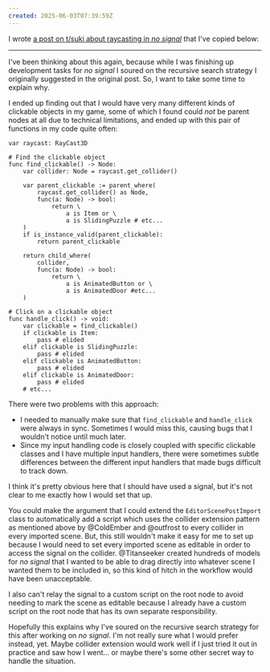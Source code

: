 ```yaml
---
created: 2025-06-03T07:39:59Z
---
```


I wrote [a post on t/suki about raycasting in _no signal_](https://forum.tsuki.games/t/best-way-to-handle-raycasting/233/4) that I've copied below:

---

I've been thinking about this again, because while I was finishing up development tasks for _no signal_ I soured on the recursive search strategy I originally suggested in the original post. So, I want to take some time to explain why.

I ended up finding out that I would have very many different kinds of clickable objects in my game, some of which I found could _not_ be parent nodes at all due to technical limitations, and ended up with this pair of functions in my code quite often:

```gdscript
var raycast: RayCast3D

# Find the clickable object
func find_clickable() -> Node:
	var collider: Node = raycast.get_collider()

	var parent_clickable := parent_where(
		raycast.get_collider() as Node,
		func(a: Node) -> bool:
			return \
				a is Item or \
				a is SlidingPuzzle # etc...
	)
	if is_instance_valid(parent_clickable):
		return parent_clickable

	return child_where(
		collider,
		func(a: Node) -> bool:
			return \
				a is AnimatedButton or \
				a is AnimatedDoor #etc...
	)

# Click on a clickable object
func handle_click() -> void:
	var clickable = find_clickable()
	if clickable is Item:
		pass # elided
	elif clickable is SlidingPuzzle:
		pass # elided
	elif clickable is AnimatedButton:
		pass # elided
	elif clickable is AnimatedDoor:
		pass # elided
	# etc...
```

There were two problems with this approach:
- I needed to manually make sure that `find_clickable` and `handle_click` were always in sync. Sometimes I would miss this, causing bugs that I wouldn't notice until much later.
- Since my input handling code is closely coupled with specific clickable classes and I have multiple input handlers, there were sometimes subtle differences between the different input handlers that made bugs difficult to track down.

I think it's pretty obvious here that I should have used a signal, but it's not clear to me exactly how I would set that up.

You could make the argument that I could extend the `EditorScenePostImport` class to automatically add a script which uses the collider extension pattern as mentioned above by @ColdEmber and @outfrost to every collider in every imported scene. But, this still wouldn't make it easy for me to set up because I would need to set every imported scene as editable in order to access the signal on the collider. @Titanseeker created hundreds of models for _no signal_ that I wanted to be able to drag directly into whatever scene I wanted them to be included in, so this kind of hitch in the workflow would have been unacceptable.

I also can't relay the signal to a custom script on the root node to avoid needing to mark the scene as editable because I already have a custom script on the root node that has its own separate responsibility.

Hopefully this explains why I've soured on the recursive search strategy for this after working on _no signal_. I'm not really sure what I would prefer instead, yet. Maybe collider extension would work well if I just tried it out in practice and saw how I went... or maybe there's some other secret way to handle the situation.
